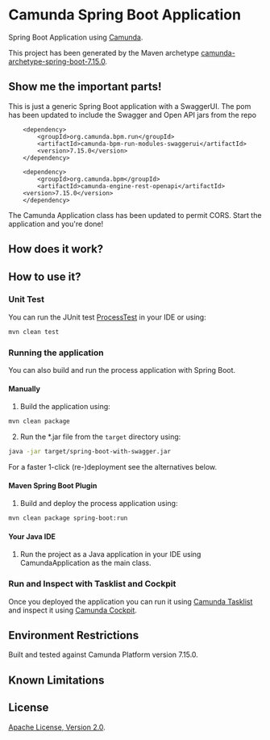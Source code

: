 # Camunda Spring Boot Application
Spring Boot Application using [Camunda](http://docs.camunda.org).

This project has been generated by the Maven archetype
[camunda-archetype-spring-boot-7.15.0](https://docs.camunda.org/manual/latest/user-guide/process-applications/maven-archetypes/).

## Show me the important parts!
This is just a generic Spring Boot application with a SwaggerUI. The pom has been updated to include the Swagger and Open API jars from the repo
```
    <dependency>
		<groupId>org.camunda.bpm.run</groupId>
		<artifactId>camunda-bpm-run-modules-swaggerui</artifactId>
		<version>7.15.0</version>
	</dependency>

	<dependency>
		<groupId>org.camunda.bpm</groupId>
		<artifactId>camunda-engine-rest-openapi</artifactId>
	<version>7.15.0</version>
	</dependency>
```
The Camunda Application class has been updated to permit CORS. Start the application and you're done!


## How does it work?

## How to use it?

### Unit Test
You can run the JUnit test [ProcessTest](src/test/java/org/example/ProcessTest.java) in your IDE or using:

```bash
mvn clean test
```

### Running the application
You can also build and run the process application with Spring Boot.

#### Manually
1. Build the application using:

```bash
mvn clean package
```
2. Run the *.jar file from the `target` directory using:

```bash
java -jar target/spring-boot-with-swagger.jar
```

For a faster 1-click (re-)deployment see the alternatives below.

#### Maven Spring Boot Plugin
1. Build and deploy the process application using:

```bash
mvn clean package spring-boot:run
```

#### Your Java IDE
1. Run the project as a Java application in your IDE using CamundaApplication as the main class.

### Run and Inspect with Tasklist and Cockpit
Once you deployed the application you can run it using
[Camunda Tasklist](http://docs.camunda.org/latest/guides/user-guide/#tasklist)
and inspect it using
[Camunda Cockpit](http://docs.camunda.org/latest/guides/user-guide/#cockpit).

## Environment Restrictions
Built and tested against Camunda Platform version 7.15.0.

## Known Limitations

## License
[Apache License, Version 2.0](http://www.apache.org/licenses/LICENSE-2.0).

<!-- Tweet
New @Camunda example: Camunda Spring Boot Application - Spring Boot Application using [Camunda](http://docs.camunda.org). https://github.com/camunda-consulting/code/tree/master/snippets/spring-boot-with-swagger
-->
